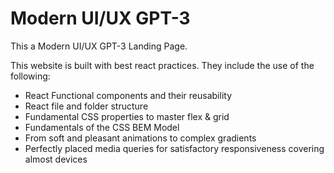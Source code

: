 # Modern UI/UX GPT-3
This a Modern UI/UX GPT-3 Landing Page.

This website is built with best react practices. They include the use of the following: 
- React Functional components and their reusability
- React file and folder structure
- Fundamental CSS properties to master flex & grid
- Fundamentals of the CSS BEM Model
- From soft and pleasant animations to complex gradients
- Perfectly placed media queries for satisfactory responsiveness covering almost devices

